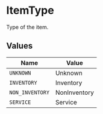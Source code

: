# ItemType

Type of the item.


## Values

| Name            | Value           |
| --------------- | --------------- |
| `UNKNOWN`       | Unknown         |
| `INVENTORY`     | Inventory       |
| `NON_INVENTORY` | NonInventory    |
| `SERVICE`       | Service         |